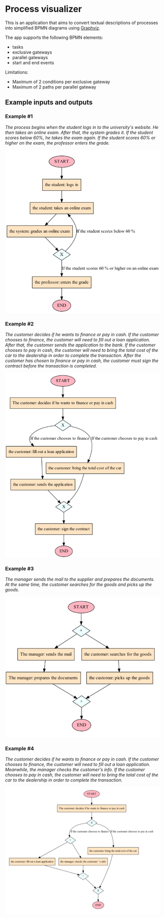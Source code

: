 # Process visualizer

This is an application that aims to convert textual descriptions of processes into simplified BPMN diagrams using [Graphviz](https://graphviz.org/).

The app supports the following BPMN elements:

* tasks
* exclusive gateways
* parallel gateways
* start and end events

Limitations:

* Maximum of 2 conditions per exclusive gateway
* Maximum of 2 paths per parallel gateway

## Example inputs and outputs

### Example #1

*The process begins when the student logs in to the university's website. He then takes an online exam. After that, the system grades it. If the student scores below 60%, he takes the exam again. If the student scores 60% or higher on the exam, the professor enters the grade.*

<p align="center">
<img src="images/image_1.png" width="600">
</p>

### Example #2

*The customer decides if he wants to finance or pay in cash. If the customer chooses to finance, the customer will need to fill out a loan application. After that, the customer sends the application to the bank. If the customer chooses to pay in cash, the customer will need to bring the total cost of the car to the dealership in order to complete the transaction. After the customer has chosen to finance or pay in cash, the customer must sign the contract before the transaction is completed.*

<p align="center">
<img src="images/image_2.png" width="600">
</p>

### Example #3

*The manager sends the mail to the supplier and prepares the documents. At the same time, the
customer searches for the goods and picks up the goods.*

<p align="center">
<img src="images/image_3.png" width="600">
</p>

### Example #4

*The customer decides if he wants to finance or pay in cash. If the customer chooses to finance, the
customer will need to fill out a loan application. Meanwhile, the manager checks the customer's info.
If the customer chooses to pay in cash, the customer will need to bring the total cost of the car to
the dealership in order to complete the transaction.*

<p align="center">
<img src="images/image_4.png" width="700">
</p>
